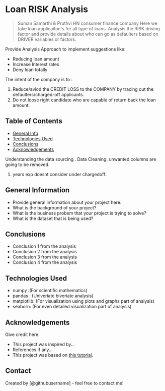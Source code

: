 # Loan RISK Analysis 
> Suman Samarthi & Pruthvi HN consumer finance company
Here we take loan applicaiton's for all type of loans. 
Analysis the RISK driving factor and provide details about who can go as defaulters based on DRIVER variables or factors.

Provide Analysis Approach to implement suggestions like:
- Reducing loan amount
- Increase Interest rates
- Deny loan totally

The intent of the company is to :
1. Reduce/aviod the CREDIT LOSS to the COMPANY by tracing out the defaulters/charged-off applicants.
2. Do not loose right candidate who are capable of return back the loan amount.


## Table of Contents
* [General Info](#general-information)
* [Technologies Used](#technologies-used)
* [Conclusions](#conclusions)
* [Acknowledgements](#acknowledgements)

<!-- You can include any other section that is pertinent to your problem -->

Understanding the data sourcing .
Data Cleaning: unwanted columns are going to be removed.

1. years exp doesnt consider under chargedoff:

## General Information
- Provide general information about your project here.
- What is the background of your project?
- What is the business probem that your project is trying to solve?
- What is the dataset that is being used?

<!-- You don't have to answer all the questions - just the ones relevant to your project. -->

## Conclusions
- Conclusion 1 from the analysis
- Conclusion 2 from the analysis
- Conclusion 3 from the analysis
- Conclusion 4 from the analysis

<!-- You don't have to answer all the questions - just the ones relevant to your project. -->


## Technologies Used
- numpy :(For scientific mathematics)
- pandas : (Univeriate biveriate analysis)
- matplotlib: (For visualization using plots and graphs part of analysis)
- seaborn: (For even detailed visualization part of analysis)

<!-- As the libraries versions keep on changing, it is recommended to mention the version of library used in this project -->

## Acknowledgements
Give credit here.
- This project was inspired by...
- References if any...
- This project was based on [this tutorial](https://www.example.com).


## Contact
Created by [@githubusername] - feel free to contact me!


<!-- Optional -->
<!-- ## License -->
<!-- This project is open source and available under the [... License](). -->

<!-- You don't have to include all sections - just the one's relevant to your project -->